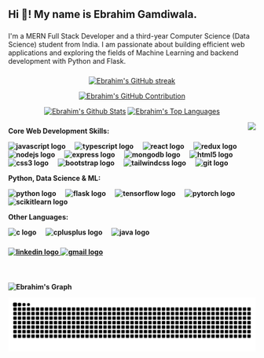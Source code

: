 <h2 align="left">Hi 👋! My name is Ebrahim Gamdiwala.</h2>

###

<div align="left">
I'm a MERN Full Stack Developer and a third-year Computer Science (Data Science) student from India. I am passionate about building efficient web applications and exploring the fields of Machine Learning and backend development with Python and Flask.
</div>

###

<p align="center">
  <a href="https://github.com/ebrahimgamdiwala">
    <img src="https://github-readme-streak-stats.herokuapp.com/?user=ebrahimgamdiwala&theme=radical&border=7F3FBF&background=0D1117?v=1" alt="Ebrahim's GitHub streak"/>
  </a>
</p>
<p align="center">
  <a href="https://github.com/ebrahimgamdiwala">
    <img src="https://github-profile-summary-cards.vercel.app/api/cards/profile-details?username=ebrahimgamdiwala&theme=radical?v=1" alt="Ebrahim's GitHub Contribution"/>
  </a>
</p>
<p align="center">
    <a href="https://github.com/ebrahimgamdiwala"><img alt="Ebrahim's Github Stats" src="https://denvercoder1-github-readme-stats.vercel.app/api?username=ebrahimgamdiwala&show_icons=true&count_private=true&theme=react&border_color=7F3FBF&bg_color=0D1117&title_color=F85D7F&icon_color=F8D866" height="192px" width="49.5%"/></a>
  <a href="https://github.com/ebrahimgamdiwala"><img alt="Ebrahim's Top Languages" src="https://denvercoder1-github-readme-stats.vercel.app/api/top-langs/?username=ebrahimgamdiwala&langs_count=8&layout=compact&theme=react&border_color=7F3FBF&bg_color=0D1117&title_color=F85D7F&icon_color=F8D866" height="192px" width="49.5%"/></a>
  <br/>
</p>

<img align="right" height="170" src="https://i.gifer.com/origin/3f/3fcf56b55ca3af75904cf164673974c8_w200.gif?v=1"  />

###

<div align="left">
  <p><strong>Core Web Development Skills:</p>
  <img src="https://cdn.jsdelivr.net/gh/devicons/devicon/icons/javascript/javascript-original.svg" height="30" alt="javascript logo"  />
  <img width="12" />
  <img src="https://cdn.jsdelivr.net/gh/devicons/devicon/icons/typescript/typescript-original.svg" height="30" alt="typescript logo"  />
  <img width="12" />
  <img src="https://cdn.jsdelivr.net/gh/devicons/devicon/icons/react/react-original.svg" height="30" alt="react logo"  />
  <img width="12" />
  <img src="https://cdn.jsdelivr.net/gh/devicons/devicon/icons/redux/redux-original.svg" height="30" alt="redux logo"  />
  <img width="12" />
  <img src="https://cdn.jsdelivr.net/gh/devicons/devicon/icons/nodejs/nodejs-original.svg" height="30" alt="nodejs logo"  />
  <img width="12" />
  <img src="https://cdn.jsdelivr.net/gh/devicons/devicon/icons/express/express-original.svg" height="30" alt="express logo"  />
  <img width="12" />
  <img src="https://cdn.jsdelivr.net/gh/devicons/devicon/icons/mongodb/mongodb-original.svg" height="30" alt="mongodb logo"  />
  <img width="12" />
  <img src="https://cdn.jsdelivr.net/gh/devicons/devicon/icons/html5/html5-original.svg" height="30" alt="html5 logo"  />
  <img width="12" />
  <img src="https://cdn.jsdelivr.net/gh/devicons/devicon/icons/css3/css3-original.svg" height="30" alt="css3 logo"  />
  <img width="12" />
  <img src="https://cdn.jsdelivr.net/gh/devicons/devicon/icons/bootstrap/bootstrap-original.svg" height="30" alt="bootstrap logo"  />
  <img width="12" />
  <img src="https://cdn.jsdelivr.net/gh/devicons/devicon/icons/tailwindcss/tailwindcss-original-wordmark.svg" height="30" alt="tailwindcss logo"  />
  <img width="12" />
  <img src="https://cdn.jsdelivr.net/gh/devicons/devicon/icons/git/git-original.svg" height="30" alt="git logo"  />
</div>

<div align="left">
  <p><strong>Python, Data Science & ML:</p>
  <img src="https://cdn.jsdelivr.net/gh/devicons/devicon/icons/python/python-original.svg" height="30" alt="python logo"  />
  <img width="12" />
  <img src="https://cdn.jsdelivr.net/gh/devicons/devicon/icons/flask/flask-original.svg" height="30" alt="flask logo"  />
  <img width="12" />
  <img src="https://cdn.jsdelivr.net/gh/devicons/devicon/icons/tensorflow/tensorflow-original.svg" height="30" alt="tensorflow logo"  />
  <img width="12" />
  <img src="https://cdn.jsdelivr.net/gh/devicons/devicon/icons/pytorch/pytorch-original.svg" height="30" alt="pytorch logo" />
  <img width="12" />
  <img src="https://cdn.jsdelivr.net/gh/devicons/devicon/icons/scikitlearn/scikitlearn-original.svg" height="30" alt="scikitlearn logo" />
</div>

<div align="left">
  <p><strong>Other Languages:</p>
  <img src="https://cdn.jsdelivr.net/gh/devicons/devicon/icons/c/c-original.svg" height="30" alt="c logo"  />
  <img width="12" />
  <img src="https://cdn.jsdelivr.net/gh/devicons/devicon/icons/cplusplus/cplusplus-original.svg" height="30" alt="cplusplus logo" />
  <img width="12" />
  <img src="https://cdn.jsdelivr.net/gh/devicons/devicon/icons/java/java-original.svg" height="30" alt="java logo" />
</div>

###

<div align="left">
  <a href="https://www.linkedin.com/in/ebrahim-gamdiwala">
    <img src="https://img.shields.io/static/v1?message=LinkedIn&logo=linkedin&label=&color=0077B5&logoColor=white&labelColor=&style=for-the-badge" height="35" alt="linkedin logo"  />
  </a>
  <a href="mailto:ebrahimgamdiwala@gmail.com">
    <img src="https://img.shields.io/static/v1?message=Gmail&logo=gmail&label=&color=D14836&logoColor=white&labelColor=&style=for-the-badge" height="35" alt="gmail logo"  />
  </a>
</div>

###

<br clear="both">

![Ebrahim's Graph](https://github-readme-activity-graph.vercel.app/graph?username=ebrahimgamdiwala&custom_title=Ebrahim's%20GitHub%20Activity%20Graph&bg_color=0D1117&color=7F3FBF&line=7F3FBF&point=7F3FBF&area_color=FFFFFF&title_color=FFFFFF&area=true?v=1)

<img src="https://raw.githubusercontent.com/ebrahimgamdiwala/ebrahimgamdiwala/output/snake.svg" alt="Snake animation" />

###
